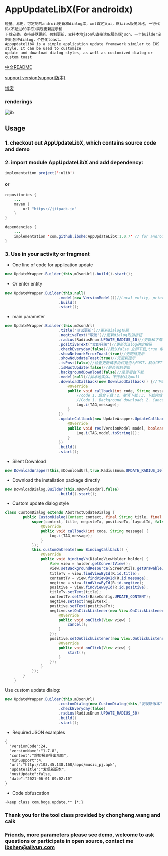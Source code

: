 # AppUpdateLibX(For androidx)

    轻量、易用、可定制的android更新和dialog库，xml自定义ui，默认ios极简风格，一行代码(不超过60字符)实现更新提示和
    下载安装。支持静默更新，强制更新，支持本地json和直接读取服务端json，一个builder定制化各种dialog，个性化toast。
    AppupdatelibX is a simple application update framework similar to IOS style. It can be used to customize 
    update and download dialog styles, as well as customized dialog or custom toast
[中文README](https://gitee.com/zkzyjs/AppUpdateLib/blob/master/README.md) 

[support version(support版本)](https://github.com/ibshe/AppUpdateLib)

[博客](https://blog.csdn.net/m0_37824232/article/details/118102122) 

### renderings
    
![ib](https://img-blog.csdnimg.cn/20210622161026300.gif) 

## Usage

### 1. checkout out AppUpdateLibX, which contains source code and demo
### 2. import module AppUpdateLibX and add dependency:
    
```Java
implementation project(':ulib')
```
#### or

```Java
repositories {
    ...
    maven {
        url "https://jitpack.io"
    }
}

dependencies {
    ...
    implementation 'com.github.ibshe:AppUpdateLibX:1.0.7' // for androidx lib
}
```


### 3. Use in your activity or fragment
* One line of code for application update

```Java
new UpdateWrapper.Builder(this,mJsonUrl).build().start();
```

* Or enter entity

```Java
new UpdateWrapper.Builder(this,null)
                        .model(new VersionModel())//Local entity, priority > URL
                        .build()
                        .start();
```

* main parameter

```Java
new UpdateWrapper.Builder(this,mJsonUrl)
                        .title("测试更新")//更新dialog标题
                        .negtiveText("取消")//更新dialog取消按钮
                        .radius(RadiusEnum.UPDATE_RADIUS_10)//更新和下载dialog圆角弧度同时生效
                        .positiveText("立即升级")//更新dialog确定按钮
                        .checkEveryday(false)//默认false 立即下载,true 每天最多检查一次。如今日已检查，则不再检查
                        .showNetworkErrorToast(true)//无网络提示
                        .showNoUpdateToast(true)//无更新提示
                        .isPost(false)//检查更新请求协议是否为POST，默认GET
                        .isMustUpdate(false)//是否强制更新
                        .backgroundDownload(false)//是否后台下载
                        .model(null)//非本地实体，不传默认为null
                        .downloadCallback(new DownlaodCallback() {//下载状态回调
                            @Override
                            public void callback(int code, String message) {
                                //code 1、后台下载；2、取消下载；3、下载完成；4、下载失败；
                                //Code 1. Background download; 2. Cancel the download; 3. Download completed; 4. Download failed;
                                Log.i(TAG,message);
                            }
                        })
                        .updateCallback(new UpdateWrapper.UpdateCallback() {//获取远端信息回调
                            @Override
                            public void res(VersionModel model, boolean hasNewVersion) {
                                Log.i(TAG,model.toString());
                            }
                        })
                        .build()
                        .start();
```

* Silent Download

```Java
new DownloadWrapper(this,mDownloadUrl,true,RadiusEnum.UPDATE_RADIUS_30).start();
```

* Download the installation package directly
```Java
new DownloadDialog.Builder(this,mDownloadUrl,false)
                        .build().start();
```

* Custom update dialog style

```Java
class CustomDialog extends AbstractUpdateDialog {
        public CustomDialog(Context context, final String title, final String negivteTx, final String positiveTx, int layoutId) {
            super(context, title, negivteTx, positiveTx, layoutId, false, RadiusEnum.UPDATE_RADIUS_10, new DownlaodCallback() {
                @Override
                public void callback(int code, String message) {
                    Log.i(TAG,message);
                }
            });
            this.customOnCreate(new BindingCallback() {
                @Override
                public void bindingVh(DialogViewHolder holder) {
                    View view = holder.getConvertView();
                    view.setBackgroundResource(ScreenUtils.getDrawableId(RadiusEnum.UPDATE_RADIUS_30.getType()));
                    titleTv = view.findViewById(R.id.title);
                    contentTv = view.findViewById(R.id.message);
                    negtive = view.findViewById(R.id.negtive);
                    positive = view.findViewById(R.id.positive);
                    titleTv.setText(title);
                    contentTv.setText(BaseConfig.UPDATE_CONTENT);
                    negtive.setText(negivteTx);
                    positive.setText(positiveTx);
                    negtive.setOnClickListener(new View.OnClickListener() {
                        @Override
                        public void onClick(View view) {
                            cancel();
                        }
                    });
                    positive.setOnClickListener(new View.OnClickListener() {
                        @Override
                        public void onClick(View view) {
                            start();
                        }
                    });
                }
            });
        }
    }
```

Use custom update dialog:

```Java
new UpdateWrapper.Builder(this,mJsonUrl)
                        .customDialog(new CustomDialog(this,"发现新版本","取消","升级",R.layout.custom_update_dialog))
                        .checkEveryday(false)
                        .radius(RadiusEnum.UPDATE_RADIUS_30)
                        .build()
                        .start();
```

* Required JSON examples
```Html
{
  "versionCode":24,
  "versionName":"1.7.8",
  "content":"增加报表导出功能",
  "minSupport":4,	
  "url":"http://103.45.138.168/apps/music_pj.apk",
  "updateTitle":"发现新版本",
  "mustUpdate":false,
  "date":"2021-06-01 09:02:10"
}
```

* Code obfuscation

```Html
-keep class com.boge.update.** {*;}
```

### Thank you for the tool class provided by chongheng.wang and caik

### Friends, more parameters please see demo, welcome to ask questions or participate in open source, contact me ibshen@aliyun.com
